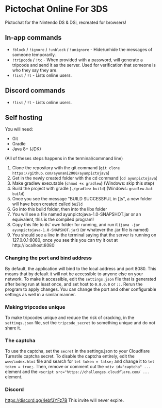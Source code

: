 # Pictochat Online For 3DS

Pictochat for the Nintendo DS & DSi, recreated for browsers!

## In-app commands
- `!block` / `!ignore` / `!unblock` / `!unignore` - Hide/unhide the messages of someone temporarily.
- `!tripcode` / `!tc` - When provided with a password, will generate a tripcode and send it as the server. Used for verification that someone is who they say they are.
- `!list` / `!l` - Lists online users.

## Discord commands
- `!list` / `!l` - Lists online users.

## Self hosting
You will need:
- Git
- Gradle
- Java 8+ (JDK)

(All of theses steps happens in the terminal/command line)
1) Clone the repository with the git command (`git clone https://github.com/ayunami2000/ayunpictojava`)
2) Get in the newly created folder with the cd command (`cd ayunpictojava`)
3) Make gradlew executable (`chmod +x gradlew`) (Windows: skip this step)
4) Build the project with gradle (`./gradlew build`) (Windows: `gradlew.bat build`)
5) Once you see the message "BUILD SUCCESSFUL in []s", a new folder will have been created called `build`
6) Go into this build folder, then into the libs folder
7) You will see a file named ayunpictojava-1.0-SNAPSHOT.jar or an equivalent, this is the compiled program!
8) Copy this file to its' own folder for running, and run it (`java -jar ayunpictojava-1.0-SNAPSHOT.jar`) (or whatever the .jar file is named)
9) You should see a line in the terminal saying that the server is running on 127.0.0.1:8080, once you see this you can try it out at http://localhost:8080

### Changing the port and bind address
By default, the application will bind to the local address and port 8080. This means that by default it will not be accessible to anyone else on your network.
To make it accessible, edit the `settings.json` file that is generated after being run at least once, and set host to `0.0.0.0` or `::`. Rerun the program to apply changes.
You can change the port and other configurable settings as well in a similar manner.

### Making tripcodes unique
To make tripcodes unique and reduce the risk of cracking, in the `settings.json` file, set the `tripcode_secret` to something unique and do not share it.

### The captcha
To use the captcha, set the `secret` in the settings.json to your Cloudflare Turnstile captcha secret.
To disable the captcha entirely, edit the `www/index.html` file and search for `let token = false;` and change it to `let token = true;`. Then, remove or comment out the `<div id="captcha" ...` element and the `<script src="https://challenges.cloudflare.com/ ...` element.

### Discord
https://discord.gg/4ebf3YFz7B
This invite will never expire.
